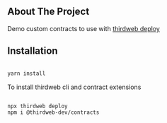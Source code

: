 ## About The Project

Demo custom contracts to use with [thirdweb deploy](https://portal.thirdweb.com/thirdweb-deploy)

<!-- Docs -->

## Installation

```sh

yarn install

```

To install thirdweb cli and contract extensions

```sh

npx thirdweb deploy
npm i @thirdweb-dev/contracts

```

